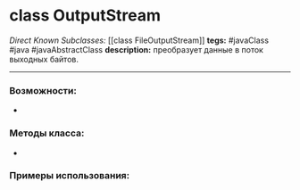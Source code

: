 # class OutputStream
*Direct Known Subclasses:* [[class FileOutputStream]]
**tegs:** #javaClass #java #javaAbstractClass
**description:** преобразует данные в поток выходных байтов.

---
### Возможности:
- 
### Методы класса:
- 

### Примеры использования: